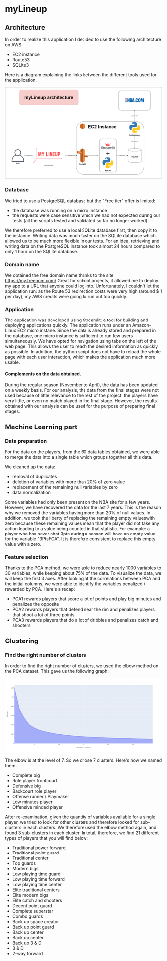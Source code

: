 # myLineup

## Architecture

In order to realize this application I decided to use the following architecture on AWS:
- EC2 instance
- Route53 
- SQLite3

Here is a diagram explaining the links between the different tools used for the application.

![diagram](/readme/mylineup_archi.png)

### Database

We tried to use a PostgreSQL database but the "Free tier" offer is limited:
- the database was running on a micro instance
- the requests were case sensitive which we had not expected during our tests (all the scripts tested and validated so far no longer worked)

We therefore preferred to use a local SQLite database first, then copy it to the instance.
Writing data was much faster on the SQLite database which allowed us to be much more flexible in our tests. For an idea, retrieving and writing data on the PostgreSQL instance took almost 24 hours compared to only 1 hour on the SQLite database.

### Domain name

We obtained the free domain name thanks to the site https://my.freenom.com/
Great for school projects, it allowed me to deploy my app to a URL that anyone could log into.
Unfortunately, I couldn't let the application run: as the Route 53 redirection costs were very high (around $ 1 per day), my AWS credits were going to run out too quickly.

### Application

The application was developed using Streamlit: a tool for building and deploying applications quickly. The application runs under an Amazon-Linux EC2 micro instane. Since the data is already stored and prepared in the database, one micro instance is sufficient to run few users simultaneously.
We have opted for navigation using tabs on the left of the web page. This allows the user to reach the desired information as quickly as possible. In addition, the python script does not have to reload the whole page with each user interaction, which makes the application much more usable.

#### Complements on the data obtained.

During the regular season (November to April), the data has been updated on a weekly basis. For our analysis, the data from the final stages were not used because of little relevance to the rest of the project: the players have very little, or even no match played in the final stage. However, the results obtained with our analysis can be used for the purpose of preparing final stages.

## Machine Learning part

### Data preparation

For the data on the players, from the 60 data tables obtained, we were able to merge the data into a single table which groups together all this data.

We cleaned up the data:
- removal of duplicates
- deletion of variables with more than 20% of zero value
- replacement of the remaining null variables by zero
- data normalization

Some variables had only been present on the NBA site for a few years. However, we have recovered the data for the last 7 years. This is the reason why we removed the variables having more than 20% of null values.
In addition, we took the liberty of replacing the remaining empty values ​​with zero because these remaining values ​​mean that the player did not take any action leading to a value being counted in that statistic.
For example: a player who has never shot 3pts during a season will have an empty value for the variable "3PtsFGA". It is therefore consistent to replace this empty value with a zero.

### Feature selection

Thanks to the PCA method, we were able to reduce nearly 1000 variables to 30 variables, while keeping about 75% of the data.
To visualize the data, we will keep the first 3 axes. After looking at the correlations between PCA and the initial columns, we were able to identify the variables penalized / rewarded by PCA.
Here's a recap:
- PCA1 rewards players that score a lot of points and play big minutes and penalizes the opposite
- PCA2 rewards players that defend near the rim and penalizes players that shoot a lot of three points
- PCA3 rewards players that do a lot of dribbles and penalizes catch and shooters

## Clustering

### Find the right number of clusters

In order to find the right number of clusters, we used the elbow method on the PCA dataset. This gave us the following graph:

![nbclus](/readme/nbclus.png)

The elbow is at the level of 7. So we chose 7 clusters. Here's how we named them:
- Complete big
- Role player frontcourt
- Defensive big
- Backcourt role player
- Offense runner / Playmaker
- Low minutes player
- Offensive minded player

After re-examination, given the quantity of variables available for a single player, we tried to look for other clusters and therefore looked for sub-clusters in each clusters. We therefore used the elbow method again, and found 3 sub-clusters in each cluster. In total, therefore, we find 21 different types of players that you will find below:
- Traditional power forward
- Traditional point guard
- Traditional center
- Top guards
- Modern bigs
- Low playing time guard
- Low playing time forward
- Low playing time center
- Elite traditional centers
- Elite modern bigs
- Elite catch and shooters
- Decent point guard
- Complete superstar
- Combo guards
- Back up space creator
- Back up point guard
- Back up center
- Back up center
- Back up 3 & D
- 3 & D
- 2-way forward
